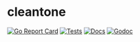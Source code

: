 # cleantone

[![Go Report Card](https://goreportcard.com/badge/github.com/etcd-io/etcd?style=flat-square)]()
[![Tests](https://github.com/etcd-io/etcd/actions/workflows/tests.yaml/badge.svg)]()
[![Docs](https://img.shields.io/badge/docs-latest-green.svg)]()
[![Godoc](http://img.shields.io/badge/go-documentation-blue.svg?style=flat-square)]()


